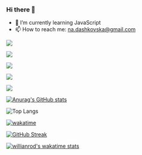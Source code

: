 ### Hi there 👋


- 🌱 I’m currently learning JavaScript
- 📫 How to reach me: na.dashkovska@gmail.com

<!--
**NatashaDashkovska/NatashaDashkovska** is a ✨ _special_ ✨ repository because its `README.md` (this file) appears on your GitHub profile.

Here are some ideas to get you started:

- 🔭 I’m currently working on ...
- 🌱 I’m currently learning ...
- 👯 I’m looking to collaborate on ...
- 🤔 I’m looking for help with ...
- 💬 Ask me about ...
- 📫 How to reach me: ...
- 😄 Pronouns: ...
- ⚡ Fun fact: ...
-->


![](https://github-profile-summary-cards.vercel.app/api/cards/profile-details?username=NatashaDashkovska&theme=solarized_dark)


![](https://github-profile-summary-cards.vercel.app/api/cards/most-commit-language?username=NatashaDashkovska&theme=solarized_dark)


![](https://github-profile-summary-cards.vercel.app/api/cards/repos-per-language?username=NatashaDashkovska&theme=solarized_dark)


![](https://github-profile-summary-cards.vercel.app/api/cards/stats?username=NatashaDashkovska&theme=solarized_dark)

![](https://github-profile-summary-cards.vercel.app/api/cards/productive-time?username=NatashaDashkovska&theme=solarized_dark)

[![Anurag's GitHub stats](https://github-readme-stats.vercel.app/api?username=NatashaDashkovska)](https://github.com/anuraghazra/github-readme-stats)

![Top Langs](https://github-readme-stats.vercel.app/api/top-langs/?username=NatashaDashkovska&langs_count=8&layout=compact)

[![wakatime](https://wakatime.com/badge/user/3b70d15f-9221-4e97-9f90-8870defab93a.svg)](https://wakatime.com/@3b70d15f-9221-4e97-9f90-8870defab93a)

[![GitHub Streak](https://github-readme-streak-stats.herokuapp.com/?user=NatashaDashkovska)](https://git.io/streak-stats)

[![willianrod's wakatime stats](https://github-readme-stats.vercel.app/api/wakatime?username=NatashaDashkovska&theme=chartreuse-dark)](https://github.com/anuraghazra/github-readme-stats)







